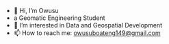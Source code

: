 - 👋 Hi, I’m Owusu
-  a Geomatic Engineering Student
- 👀 I’m interested in Data and Geospatial Development
- 📫 How to reach me: owusuboateng149@gmail.com

<!---
eowusu14/eowusu14 is a ✨ special ✨ repository because its `README.md` (this file) appears on your GitHub profile.
You can click the Preview link to take a look at your changes.
--->
